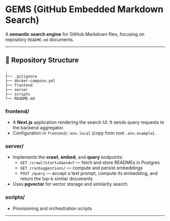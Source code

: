 # GEMS (GitHub Embedded Markdown Search)

A **semantic search engine** for GitHub Markdown files, focusing on repository `README.md` documents.

---

## 📁 Repository Structure

```text
.
├── .gitignore
├── docker-compose.yml
├── frontend
├── server
├── scripts
└── README.md
```

### frontend/

- A **Next.js** application rendering the search UI. It sends query requests to the backend aggregator.
- Configuration in `frontend/.env.local` (copy from root `.env.example`).

### server/

- Implements the **crawl**, **embed**, and **query** endpoints:
  - `GET /crawl?start=X&end=Y` — fetch and store READMEs in Postgres
  - `GET /runSuggestions/` — compute and persist embeddings
  - `POST /query` — accept a text prompt, compute its embedding, and return the top-k similar documents
- Uses **pgvector** for vector storage and similarity search.

### scripts/

- Provisioning and orchestration scripts

---
